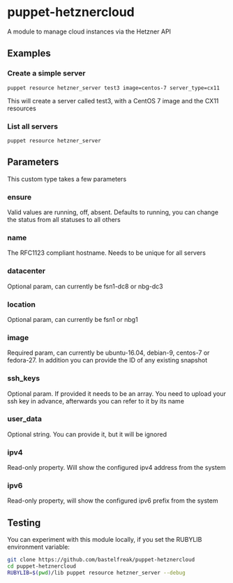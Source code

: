 # puppet-hetznercloud

A module to manage cloud instances via the Hetzner API

## Examples

### Create a simple server

```
puppet resource hetzner_server test3 image=centos-7 server_type=cx11
```

This will create a server called test3, with a CentOS 7 image and the CX11 resources

### List all servers

```
puppet resource hetzner_server
```

## Parameters

This custom type takes a few parameters

### ensure

Valid values are running, off, absent. Defaults to running, you can change the status from all statuses to all others

### name

The RFC1123 compliant hostname. Needs to be unique for all servers

### datacenter

Optional param, can currently be fsn1-dc8 or nbg-dc3

### location

Optional param, can currently be fsn1 or nbg1

### image

Required param, can currently be ubuntu-16.04, debian-9, centos-7 or fedora-27. In addition you can provide the ID of any existing snapshot

### ssh\_keys

Optional param. If provided it needs to be an array. You need to upload your ssh key in advance, afterwards you can refer to it by its name

### user\_data

Optional string. You can provide it, but it will be ignored

### ipv4

Read-only property. Will show the configured ipv4 address from the system

### ipv6

Read-only property, will show the configured ipv6 prefix from the system

## Testing

You can experiment with this module locally, if you set the RUBYLIB environment variable:

```sh
git clone https://github.com/bastelfreak/puppet-hetznercloud
cd puppet-hetznercloud
RUBYLIB=$(pwd)/lib puppet resource hetzner_server --debug
```
